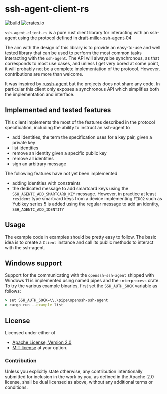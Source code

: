# ssh-agent-client-rs

[![build](https://img.shields.io/github/actions/workflow/status/nresare/ssh-agent-client-rs/rust.yml?label=checks&logo=github&style=for-the-badge)](https://github.com/nresare/ssh-agent-client-rs/actions/workflows/rust.yml)
[![crates.io](https://img.shields.io/crates/v/ssh-agent-client-rs?color=fc8d62&logo=rust&style=for-the-badge)](https://crates.io/crates/ssh-agent-client-rs)

`ssh-agent-client-rs` is a pure rust client library for interacting with an ssh-agent using the protocol defined in 
[draft-miller-ssh-agent-04](https://datatracker.ietf.org/doc/html/draft-miller-ssh-agent-04)

The aim with the design of this library is to provide an easy-to-use and well tested 
library that can be used to perform the most common tasks interacting with the `ssh-agent`.
The API will always be synchronous, as that corresponds to most use cases, and unless 
I get very bored at some point, it will probably not be a complete implementation of the
protocol. However, contributions are more than welcome.

It was inspired by [russh-agent](https://crates.io/crates/russh-agent) but the projects does not share any code.
In particular this client only exposes a synchronous API which simplifies both the implementation and interface.

## Implemented and tested features

This client implements the most of the features described in the protocol specification, including the ability
to instruct an ssh-agent to
* add identities, the term the specification uses for a key pair, given a private key
* list identities
* remove an identity given a specific public key
* remove all identities
* sign an arbitrary message

The following features have not yet been implemented
* adding identities with constraints
* the dedicated message to add smartcard keys using the `SSH_AGENTC_ADD_SMARTCARD_KEY` message. 
  However, in practice at least `resident` type smartcard keys from a device implementing `FIDO2`
  such as Yubikey series 5 is added using the regular message to add an identity, `SSH_AGENTC_ADD_IDENTITY`

## Usage

The example code in examples should be pretty easy to follow.
The basic idea is to create a `Client` instance and call its public methods to interact with the ssh-agent.

## Windows support

Support for the communicating with the `openssh-ssh-agent` shipped with Windows 11 is implemented using 
named pipes and the `interprocess` crate. To try the various example binaries, first set the `SSH_AUTH_SOCK`
variable as follows:
```cmd
> set SSH_AUTH_SOCK=\\.\pipe\openssh-ssh-agent
> cargo run --example list
```

## License

Licensed under either of
* [Apache License, Version 2.0](http://www.apache.org/licenses/LICENSE-2.0)
* [MIT license](http://opensource.org/licenses/MIT)
  at your option.

### Contribution

Unless you explicitly state otherwise, any contribution intentionally submitted
for inclusion in the work by you, as defined in the Apache-2.0 license, shall be dual licensed as above, without any
additional terms or conditions.
